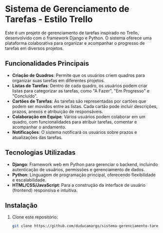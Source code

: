 # Sistema de Gerenciamento de Tarefas - Estilo Trello

Este é um projeto de gerenciamento de tarefas inspirado no Trello, desenvolvido com o framework Django e Python. O sistema oferece uma plataforma colaborativa para organizar e acompanhar o progresso de tarefas em diversos projetos.

## Funcionalidades Principais

- **Criação de Quadros**: Permite que os usuários criem quadros para organizar suas tarefas em diferentes projetos.
- **Listas de Tarefas**: Dentro de cada quadro, os usuários podem criar listas para categorizar as tarefas, como "A Fazer", "Em Progresso" e "Concluído".
- **Cartões de Tarefas**: As tarefas são representadas por cartões que podem ser movidos entre as listas. Cada cartão pode incluir descrições, prazos, anexos e atribuição de responsáveis.
- **Colaboração em Equipe**: Vários usuários podem colaborar em um quadro, com funcionalidades para atribuir tarefas, comentar e acompanhar o andamento.
- **Notificações**: O sistema notificará os usuários sobre prazos e atualizações das tarefas.

## Tecnologias Utilizadas

- **Django**: Framework web em Python para gerenciar o backend, incluindo autenticação de usuários, permissões e gerenciamento de dados.
- **Python**: Linguagem de programação principal, oferecendo flexibilidade e escalabilidade.
- **HTML/CSS/JavaScript**: Para a construção da interface de usuário (frontend) responsiva e intuitiva.

## Instalação

1. Clone este repositório:
   ```bash
   git clone https://github.com/duducamargo/sistema-gerenciamento-tarefas-web.git
